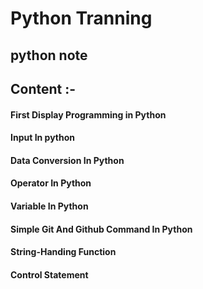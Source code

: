# Python Tranning
## python note

## Content :-
#### First Display Programming in Python 
#### Input In python
#### Data Conversion In Python
#### Operator In Python
#### Variable In Python
#### Simple Git And Github Command In Python
#### String-Handing Function
#### Control Statement
#### 
